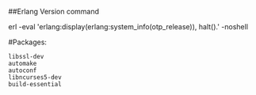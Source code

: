 ##Erlang Version command

erl -eval 'erlang:display(erlang:system_info(otp_release)), halt().' -noshell

#Packages:

    libssl-dev
    automake
    autoconf
    libncurses5-dev
    build-essential
